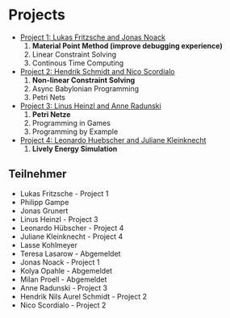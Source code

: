 # Projects

- [Project 1: Lukas Fritzsche and Jonas Noack](project_1/) 
   1. **Material Point Method (improve debugging experience)**
   2. Linear Constraint Solving
   3. Continous Time Computing
- [Project 2: Hendrik Schmidt and Nico Scordialo](project_2/)
   1. **Non-linear Constraint Solving**
   2. Async Babylonian Programming
   3. Petri Nets
- [Project 3: Linus Heinzl and Anne Radunski](project_3/)
   1. **Petri Netze**
   2. Programming in Games
   3. Programming by Example
- [Project 4: Leonardo Huebscher and Juliane Kleinknecht](project_4/) 
   1. **Lively Energy Simulation**


## Teilnehmer

- Lukas Fritzsche - Project 1
- Philipp Gampe
- Jonas Grunert
- Linus Heinzl - Project 3
- Leonardo Hübscher - Project 4
- Juliane Kleinknecht - Project 4
- Lasse Kohlmeyer
- Teresa Lasarow - Abgemeldet
- Jonas Noack - Project 1
- Kolya Opahle - Abgemeldet
- Milan Proell - Abgemeldet
- Anne Radunski - Project 3
- Hendrik Nils Aurel Schmidt - Project 2
- Nico Scordialo - Project 2



